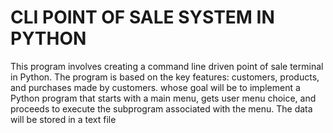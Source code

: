 # CLI  POINT OF SALE SYSTEM IN PYTHON
This program involves creating a command line driven point of sale terminal in Python. 
The program is based on the key features: customers, products, and purchases made by customers. 
whose goal will be to implement a Python program that starts with a main menu, gets user menu choice, and proceeds to execute the subprogram associated with the menu.
The data will be stored in a text file
